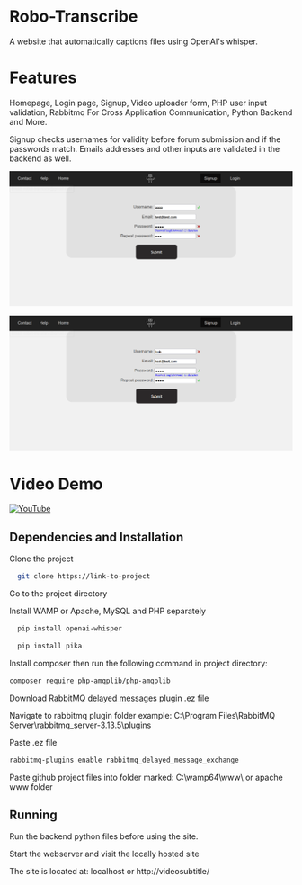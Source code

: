 
# Robo-Transcribe

A website that automatically captions files using OpenAI's whisper.

# Features
Homepage, Login page, Signup, Video uploader form, PHP user input validation, Rabbitmq For Cross Application Communication, Python Backend and More.

Signup checks usernames for validity before forum submission and if the passwords match. Emails addresses and other inputs are validated in the backend as well.

![available username](/screenshot/signup1.png?raw=true "Available Username")

![unavailable username](/screenshot/signup2.png?raw=true "Unavailable Username")

# Video Demo

 [![YouTube](http://i.ytimg.com/vi/_Vre2jyVPTU/hqdefault.jpg)](https://www.youtube.com/watch?v=_Vre2jyVPTU)
 
## Dependencies and Installation

Clone the project

```bash
  git clone https://link-to-project
```

Go to the project directory

Install WAMP or  Apache, MySQL and PHP separately

```bash
  pip install openai-whisper 
```


```bash
  pip install pika 
```

Install composer then run the following command in project directory:
```bash
composer require php-amqplib/php-amqplib
```
Download RabbitMQ [delayed messages](https://github.com/rabbitmq/rabbitmq-delayed-message-exchange/releases/latest) plugin .ez file

Navigate to rabbitmq plugin folder example: 
C:\Program Files\RabbitMQ Server\rabbitmq_server-3.13.5\plugins

Paste .ez file

```bash
rabbitmq-plugins enable rabbitmq_delayed_message_exchange
```


Paste github project files into folder marked: C:\wamp64\www\ or apache www folder


## Running
Run the backend python files before using the site.

Start the webserver and visit the locally hosted site

The site is located at: localhost or http://videosubtitle/ 

